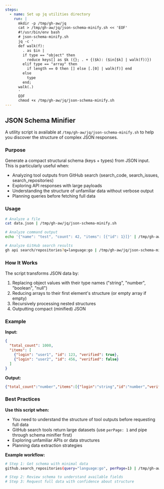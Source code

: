 ```yaml
---
steps:
  - name: Set up jq utilities directory
    run: |
      mkdir -p /tmp/gh-aw/jq
      cat > /tmp/gh-aw/jq/json-schema-minify.sh << 'EOF'
      #!/usr/bin/env bash
      # json-schema-minify.sh
      jq -c '
      def walk(f):
        . as $in |
        if type == "object" then
          reduce keys[] as $k ({}; . + {($k): ($in[$k] | walk(f))})
        elif type == "array" then
          if length == 0 then [] else [.[0] | walk(f)] end
        else
          type
        end;
      walk(.)
      '
      EOF
      chmod +x /tmp/gh-aw/jq/json-schema-minify.sh
---
```


## JSON Schema Minifier

A utility script is available at `/tmp/gh-aw/jq/json-schema-minify.sh` to help you discover the structure of complex JSON responses.

### Purpose

Generate a compact structural schema (keys + types) from JSON input. This is particularly useful when:
- Analyzing tool outputs from GitHub search (search_code, search_issues, search_repositories)
- Exploring API responses with large payloads
- Understanding the structure of unfamiliar data without verbose output
- Planning queries before fetching full data

### Usage

```bash
# Analyze a file
cat data.json | /tmp/gh-aw/jq/json-schema-minify.sh

# Analyze command output
echo '{"name": "test", "count": 42, "items": [{"id": 1}]}' | /tmp/gh-aw/jq/json-schema-minify.sh

# Analyze GitHub search results
gh api search/repositories?q=language:go | /tmp/gh-aw/jq/json-schema-minify.sh
```

### How It Works

The script transforms JSON data by:
1. Replacing object values with their type names ("string", "number", "boolean", "null")
2. Reducing arrays to their first element's structure (or empty array if empty)
3. Recursively processing nested structures
4. Outputting compact (minified) JSON

### Example

**Input:**
```json
{
  "total_count": 1000,
  "items": [
    {"login": "user1", "id": 123, "verified": true},
    {"login": "user2", "id": 456, "verified": false}
  ]
}
```

**Output:**
```json
{"total_count":"number","items":[{"login":"string","id":"number","verified":"boolean"}]}
```

### Best Practices

**Use this script when:**
- You need to understand the structure of tool outputs before requesting full data
- GitHub search tools return large datasets (use `perPage: 1` and pipe through schema minifier first)
- Exploring unfamiliar APIs or data structures
- Planning data extraction strategies

**Example workflow:**
```bash
# Step 1: Get schema with minimal data
github.search_repositories(query="language:go", perPage=1) | /tmp/gh-aw/jq/json-schema-minify.sh

# Step 2: Review schema to understand available fields
# Step 3: Request full data with confidence about structure
```

